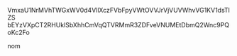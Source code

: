VmxaU1NrMVhTWGxWV0d4VllXczFVbFpyVWtOVVJrVjVUVWhvVG1KV1dsTlZS
bEYzVXpCT2RHUklSbXhhCmVqQTVRMmR3ZDFveVNUMEtDbmQ2Wnc9PQoKc2Fo

nom